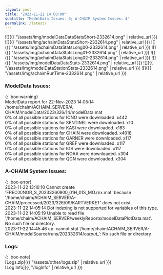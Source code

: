 ```yaml
---
layout: post
title: "2023-11-22 14:00:00"
subtitle: "ModelData Issues: 9; A-CHAIM System Issues: 4"
permalink: /latest/
---
```


![]({{ "/assets/img/modelDataDataStatsShort-2332614.png" | relative_url }})
![]({{ "/assets/img/achaimDataStatsShort-2332614.png" | relative_url }})
![]({{ "/assets/img/achaimDataStatsLong00-2332614.png" | relative_url }})
![]({{ "/assets/img/achaimDataStatsLong01-2332614.png" | relative_url }})
![]({{ "/assets/img/achaimDataStatsLong02-2332614.png" | relative_url }})
![]({{ "/assets/img/modelDataDataStats-2332614.png" | relative_url }})
![]({{ "/assets/img/modelDataStationStats-2332614.png" | relative_url }})
![]({{ "/assets/img/achaimRunTime-2332614.png" | relative_url }})


### ModelData Issues:  
  
{: .box-warning}  
 ModelData report for 22-Nov-2023 14:05:14   
 /home/chaim/ACHAIM_SERVER/A-CHAIM/modelData/2023/326/14/modelData.mat   
 0% of all possible stations for IONO were downloaded. x442   
 0% of all possible stations for SENTINEL were downloaded. x10   
 0% of all possible stations for KASI were downloaded. x183   
 0% of all possible stations for CHAIN were downloaded. x4018   
 0% of all possible stations for GARNER were downloaded. x117   
 0% of all possible stations for GREF were downloaded. x117   
 0% of all possible stations for IGS were downloaded. x117   
 0% of all possible stations for NOAA were downloaded. x304   
 0% of all possible stations for QGN were downloaded. x304   
  
### A-CHAIM System Issues:  
  
{: .box-error}  
2023-11-22 13:10:10 Cannot create 'FREC00NOR_S_20233260900_01H_01S_MO.rnx.mat' because '/home/chaim/ACHAIM_SERVER/A-CHAIM/processed/2023/326/09/KARTVERKET' does not exist.  
2023-11-22 14:05:14 Dot indexing is not supported for variables of this type.  
2023-11-22 14:05:19 Unable to read file '/home/chaim/ACHAIM_SERVER/weeklyReports/modelDataPlotData.mat'. No such file or directory.  
2023-11-22 14:45:46 cp: cannot stat ‘/home/chaim/ACHAIM_SERVER/A-CHAIM/modelSource/runs/202332614/*output_*’: No such file or directory  

### Logs:  
  
{: .box-note}  
[Logs.zip]({{ "/assets/other/logs.zip" | relative_url }})  
[Log Info]({{ "/logInfo" | relative_url }})  
